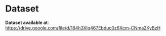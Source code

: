# Dataset
**Dataset available at**: https://drive.google.com/file/d/184h3Xlq467Ebduc0z6Xcm-CNma2KyBzH
